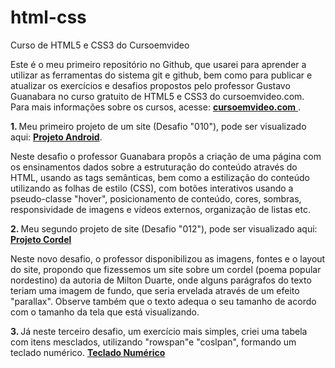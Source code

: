 # html-css
 Curso de HTML5 e CSS3 do Cursoemvideo

Este é o meu primeiro repositório no Github, que usarei para aprender a utilizar as ferramentas do sistema git e github, bem como para publicar e atualizar os exercícios e desafios propostos pelo professor Gustavo Guanabara no curso gratuito de HTML5 e CSS3 do cursoemvideo.com. Para mais informações sobre os cursos, acesse: <a href="https://www.cursoemvideo.com/" target="_blank" rel="external"><strong>cursoemvideo.com</strong> </a>.

<strong>1. </strong>Meu primeiro projeto de um site (Desafio "010"), pode ser visualizado aqui: <a href="https://matheussgo.github.io/projeto-android/" target="_blank"><strong>Projeto Android</strong></a>.

Neste desafio o professor Guanabara propôs a criação de uma página com os ensinamentos dados sobre a estruturação do conteúdo através do HTML, usando as tags semânticas, bem como a estilização do conteúdo utilizando as folhas de estilo (CSS), com botões interativos usando a pseudo-classe "hover", posicionamento de conteúdo, cores, sombras, responsividade de imagens e vídeos externos, organização de listas etc.

<strong>2. </strong>Meu segundo projeto de site (Desafio "012"), pode ser visualizado aqui: <a href="https://matheussgo.github.io/projeto-cordel/" target="_blank"><strong>Projeto Cordel</strong></a>

Neste novo desafio, o professor disponibilizou as imagens, fontes e o layout do site, propondo que fizessemos um site sobre um cordel (poema popular nordestino) da autoria de Milton Duarte, onde alguns parágrafos do texto teriam uma imagem de fundo, que seria ervelada através de um efeito "parallax". Observe também que o texto adequa o seu tamanho de acordo com o tamanho da tela que está visualizando.

<strong>3. </strong>Já neste terceiro desafio, um exercício mais simples, criei uma tabela com itens mesclados, utilizando "rowspan"e "coslpan", formando um teclado numérico. <a href="https://matheussgo.github.io/html-css/desafios/desafio013/teclado_num.html"><strong>Teclado Numérico</strong></a>